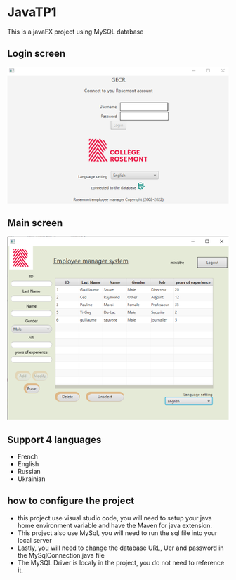# JavaTP1
This is a javaFX project using MySQL database

## Login screen
![Upload page](main/gitIMG/login.png)

## Main screen
![Upload page](main/gitIMG/main.png)

## Support 4 languages
- French
- English
- Russian
- Ukrainian

## how to configure the project
- this project use visual studio code, you will need to setup your java home environment variable and have the Maven for java extension.
- This project also use MySql, you will need to run the sql file into your local server
- Lastly, you will need to change the database URL, Uer and password in the MySqlConnection.java file
- The MySQL Driver is localy in the project, you do not need to reference it.
